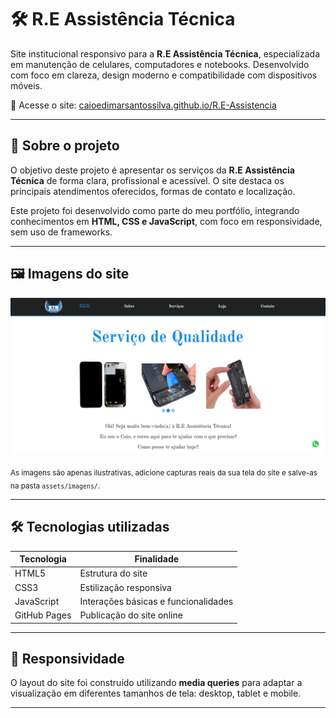# 🛠️ R.E Assistência Técnica

Site institucional responsivo para a **R.E Assistência Técnica**, especializada em manutenção de celulares, computadores e notebooks. Desenvolvido com foco em clareza, design moderno e compatibilidade com dispositivos móveis.

🔗 Acesse o site: [caioedimarsantossilva.github.io/R.E-Assistencia](https://caioedimarsantossilva.github.io/R.E-Assistencia/)

---

## 🧾 Sobre o projeto

O objetivo deste projeto é apresentar os serviços da **R.E Assistência Técnica** de forma clara, profissional e acessível. O site destaca os principais atendimentos oferecidos, formas de contato e localização.

Este projeto foi desenvolvido como parte do meu portfólio, integrando conhecimentos em **HTML, CSS e JavaScript**, com foco em responsividade, sem uso de frameworks.

---

## 🖼️ Imagens do site

![Página Inicial](/assets/imagens/RE_assistencia.png)


<sub>As imagens são apenas ilustrativas, adicione capturas reais da sua tela do site e salve-as na pasta `assets/imagens/`.</sub>

---

## 🛠 Tecnologias utilizadas

| Tecnologia | Finalidade                         |
|------------|------------------------------------|
| HTML5      | Estrutura do site                  |
| CSS3       | Estilização responsiva             |
| JavaScript | Interações básicas e funcionalidades |
| GitHub Pages | Publicação do site online       |

---

## 📱 Responsividade

O layout do site foi construído utilizando **media queries** para adaptar a visualização em diferentes tamanhos de tela: desktop, tablet e mobile.

---



